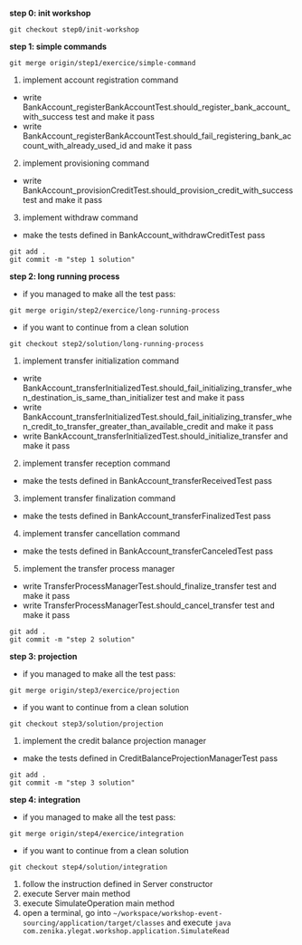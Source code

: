 **step 0: init workshop**
```
git checkout step0/init-workshop
```

**step 1: simple commands**
```
git merge origin/step1/exercice/simple-command
```

1. implement account registration command
 * write BankAccount_registerBankAccountTest.should_register_bank_account_with_success test and make it pass
 * write BankAccount_registerBankAccountTest.should_fail_registering_bank_account_with_already_used_id and make it pass
2. implement provisioning command
 * write BankAccount_provisionCreditTest.should_provision_credit_with_success test and make it pass
3. implement withdraw command
 * make the tests defined in BankAccount_withdrawCreditTest pass

```
git add .
git commit -m "step 1 solution"
```


**step 2: long running process**

* if you managed to make all the test pass:
```
git merge origin/step2/exercice/long-running-process
```

* if you want to continue from a clean solution
```
git checkout step2/solution/long-running-process
```

1. implement transfer initialization command
 * write BankAccount_transferInitializedTest.should_fail_initializing_transfer_when_destination_is_same_than_initializer test and make it pass
 * write BankAccount_transferInitializedTest.should_fail_initializing_transfer_when_credit_to_transfer_greater_than_available_credit and make it pass
 * write BankAccount_transferInitializedTest.should_initialize_transfer and make it pass
2. implement transfer reception command
 * make the tests defined in BankAccount_transferReceivedTest pass
3. implement transfer finalization command
 * make the tests defined in BankAccount_transferFinalizedTest pass
4. implement transfer cancellation command
 * make the tests defined in BankAccount_transferCanceledTest pass
5. implement the transfer process manager
 * write TransferProcessManagerTest.should_finalize_transfer test and make it pass
 * write TransferProcessManagerTest.should_cancel_transfer test and make it pass

```
git add .
git commit -m "step 2 solution"
```

**step 3: projection**
* if you managed to make all the test pass:
```
git merge origin/step3/exercice/projection
```

* if you want to continue from a clean solution
```
git checkout step3/solution/projection
```

1. implement the credit balance projection manager
 * make the tests defined in CreditBalanceProjectionManagerTest pass

```
git add .
git commit -m "step 3 solution"
```

**step 4: integration**
* if you managed to make all the test pass:
```
git merge origin/step4/exercice/integration
```

* if you want to continue from a clean solution
```
git checkout step4/solution/integration
```

1. follow the instruction defined in Server constructor
2. execute Server main method
3. execute SimulateOperation main method
4. open a terminal, go into `~/workspace/workshop-event-sourcing/application/target/classes` and execute `java com.zenika.ylegat.workshop.application.SimulateRead`
